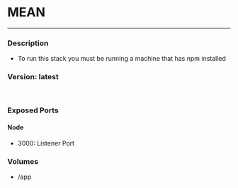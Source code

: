 # MEAN
***
### Description
  - To run this stack you must be running a machine that has npm installed
&nbsp;
### Version: latest
&nbsp;
### Exposed Ports
#### Node
  - 3000: Listener Port
&nbsp;
### Volumes
  - /app
